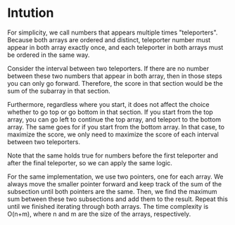 # Intution

For simplicity, we call numbers that appears multiple times "teleporters". Because both arrays are ordered and distinct, teleporter number must appear in both array exactly once, and each teleporter in both arrays must be ordered in the same way.

Consider the interval between two teleporters. If there are no number between these two numbers that appear in both array, then in those steps you can only go forward. Therefore, the score in that section would be the sum of the subarray in that section.

Furthermore, regardless where you start, it does not affect the choice whether to go top or go bottom in that section. If you start from the top array, you can go left to continue the top array, and teleport to the bottom array. The same goes for if you start from the bottom array. In that case, to maximize the score, we only need to maximize the score of each interval between two teleporters.

Note that the same holds true for numbers before the first teleporter and after the final teleporter, so we can apply the same logic.

For the same implementation, we use two pointers, one for each array. We always move the smaller pointer forward and keep track of the sum of the subsection until both pointers are the same. Then, we find the maximum sum between these two subsections and add them to the result. Repeat this until we finished iterating through both arrays. The time complexity is O(n+m), where n and m are the size of the arrays, respectively.
